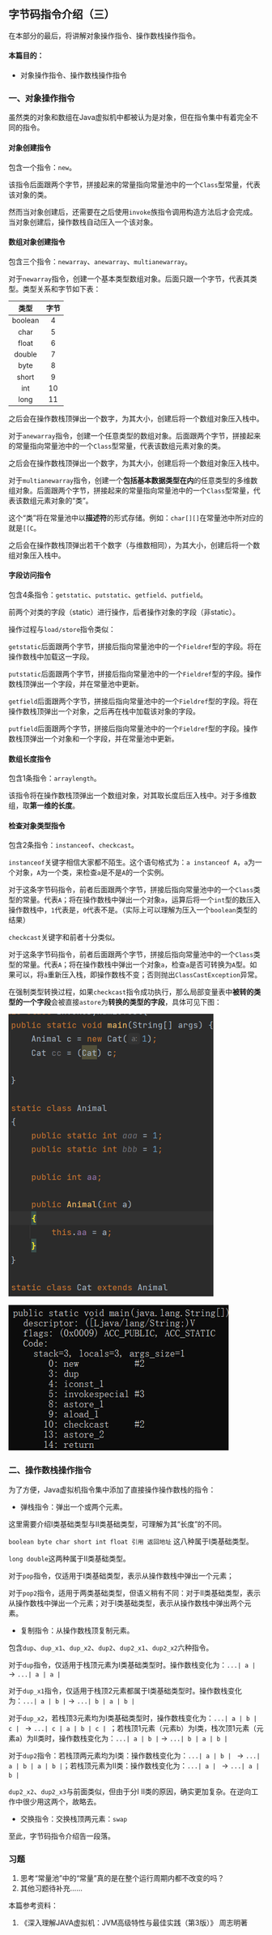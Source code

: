 ## 字节码指令介绍（三）
在本部分的最后，将讲解对象操作指令、操作数栈操作指令。

#### 本篇目的：
* 对象操作指令、操作数栈操作指令

### 一、对象操作指令
虽然类的对象和数组在Java虚拟机中都被认为是对象，但在指令集中有着完全不同的指令。

#### 对象创建指令
包含一个指令：`new`。

该指令后面跟两个字节，拼接起来的常量指向常量池中的一个`Class`型常量，代表该对象的类。

然而当对象创建后，还需要在之后使用`invoke`族指令调用构造方法后才会完成。当对象创建后，操作数栈自动压入一个该对象。

#### 数组对象创建指令
包含三个指令：`newarray`、`anewarray`、`multianewarray`。

对于`newarray`指令，创建一个基本类型数组对象。后面只跟一个字节，代表其类型。类型关系和字节如下表：

| 类型 | 字节 |
|:------------:|:-----------:|
| boolean      | 4           |
| char         | 5           |
| float        | 6           |
| double       | 7           |
| byte         | 8           |
| short        | 9           |
| int          | 10          |
| long         | 11          |

之后会在操作数栈顶弹出一个数字，为其大小，创建后将一个数组对象压入栈中。

对于`anewarray`指令，创建一个任意类型的数组对象。后面跟两个字节，拼接起来的常量指向常量池中的一个`Class`型常量，代表该数组元素对象的类。

之后会在操作数栈顶弹出一个数字，为其大小，创建后将一个数组对象压入栈中。

对于`multianewarray`指令，创建一个**包括基本数据类型在内**的任意类型的多维数组对象。后面跟两个字节，拼接起来的常量指向常量池中的一个`Class`型常量，代表该数组元素对象的“类”。

这个“类”将在常量池中以**描述符**的形式存储。例如：`char[][]`在常量池中所对应的就是`[[C`。

之后会在操作数栈顶弹出若干个数字（与维数相同），为其大小，创建后将一个数组对象压入栈中。

#### 字段访问指令
包含4条指令：`getstatic`、`putstatic`、`getfield`、`putfield`。

前两个对类的字段（static）进行操作，后者操作对象的字段（非static）。

操作过程与`load/store`指令类似：

`getstatic`后面跟两个字节，拼接后指向常量池中的一个`Fieldref`型的字段。将在操作数栈中加载这一字段。

`putstatic`后面跟两个字节，拼接后指向常量池中的一个`Fieldref`型的字段。操作数栈顶弹出一个字段，并在常量池中更新。

`getfield`后面跟两个字节，拼接后指向常量池中的一个`Fieldref`型的字段。将在操作数栈顶弹出一个对象，之后再在栈中加载该对象的字段。

`putfield`后面跟两个字节，拼接后指向常量池中的一个`Fieldref`型的字段。操作数栈顶弹出一个对象和一个字段，并在常量池中更新。

#### 数组长度指令
包含1条指令：`arraylength`。

该指令将在操作数栈顶弹出一个数组对象，对其取长度后压入栈中。对于多维数组，取**第一维的长度**。

#### 检查对象类型指令
包含2条指令：`instanceof`、`checkcast`。

`instanceof`关键字相信大家都不陌生。这个语句格式为：`a instanceof A`，`a`为一个对象，`A`为一个类，来检查`a`是不是`A`的一个实例。

对于这条字节码指令，前者后面跟两个字节，拼接后指向常量池中的一个`Class`类型的常量。代表`A`；将在操作数栈中弹出一个对象`a`，运算后将一个`int`型的数压入操作数栈中，`1`代表是，`0`代表不是。（实际上可以理解为压入一个`boolean`类型的结果）

`checkcast`关键字和前者十分类似。

对于这条字节码指令，前者后面跟两个字节，拼接后指向常量池中的一个`Class`类型的常量。代表`A`；将在操作数栈中弹出一个对象`a`，检查`a`是否可转换为`A`型。如果可以，将`a`重新压入栈，即操作数栈不变；否则抛出`ClassCastException`异常。

在强制类型转换过程，如果`checkcast`指令成功执行，那么局部变量表中**被转的类型的一个字段**会被直接`astore`为**转换的类型的字段**，具体可见下图：

![](pic/code.png)

![](pic/bytecode.png)

### 二、操作数栈操作指令
为了方便，Java虚拟机指令集中添加了直接操作操作数栈的指令：
* 弹栈指令：弹出一个或两个元素。

这里需要介绍I类基础类型与II类基础类型，可理解为其“长度”的不同。

`boolean byte char short int float 引用 返回地址` 这八种属于I类基础类型。

`long double`这两种属于II类基础类型。

对于`pop`指令，仅适用于I类基础类型，表示从操作数栈中弹出一个元素；

对于`pop2`指令，适用于两类基础类型，但语义稍有不同：对于II类基础类型，表示从操作数栈中弹出一个元素；对于I类基础类型，表示从操作数栈中弹出两个元素。

* 复制指令：从操作数栈顶复制元素。

包含`dup`、`dup_x1`、`dup_x2`、`dup2`、`dup2_x1`、`dup2_x2`六种指令。

对于`dup`指令，仅适用于栈顶元素为I类基础类型时。操作数栈变化为：`...| a | ` -> `...| a | a | `

对于`dup_x1`指令，仅适用于栈顶2元素都属于I类基础类型时。操作数栈变化为：`...| a | b |` -> `...| b | a | b |`

对于`dup_x2`，若栈顶3元素均为I类基础类型时，操作数栈变化为：`...| a | b | c | ` -> `...| c | a | b | c | `；若栈顶1元素（元素b）为I类，栈次顶1元素（元素a）为II类时，操作数栈变化为：`...| a | b |` -> `...| b | a | b |`

对于`dup2`指令：若栈顶两元素均为I类：操作数栈变化为：`...| a | b | ` -> `...| a | b | a | b |`；若栈顶元素为II类：操作数栈变化为：`...| a | ` -> `...| a | b |`

`dup2_x2`、`dup2_x3`与前面类似，但由于分I II类的原因，确实更加复杂。在逆向工作中很少用这两个，故略去。

* 交换指令：交换栈顶两元素：`swap`

至此，字节码指令介绍告一段落。

### 习题
1. 思考“常量池”中的“常量”真的是在整个运行周期内都不改变的吗？
2. 其他习题待补充……

本篇参考资料：
1. 《深入理解JAVA虚拟机：JVM高级特性与最佳实践（第3版）》 周志明著
